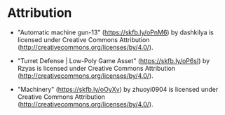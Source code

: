 # Attribution

- "Automatic machine gun-13" (https://skfb.ly/oPnM6) by dashkilya is licensed under Creative Commons Attribution (http://creativecommons.org/licenses/by/4.0/).

- "Turret Defense | Low-Poly Game Asset" (https://skfb.ly/oP6sI) by Rzyas is licensed under Creative Commons Attribution (http://creativecommons.org/licenses/by/4.0/).

- "Machinery" (https://skfb.ly/oOyXv) by zhuoyi0904 is licensed under Creative Commons Attribution (http://creativecommons.org/licenses/by/4.0/).
